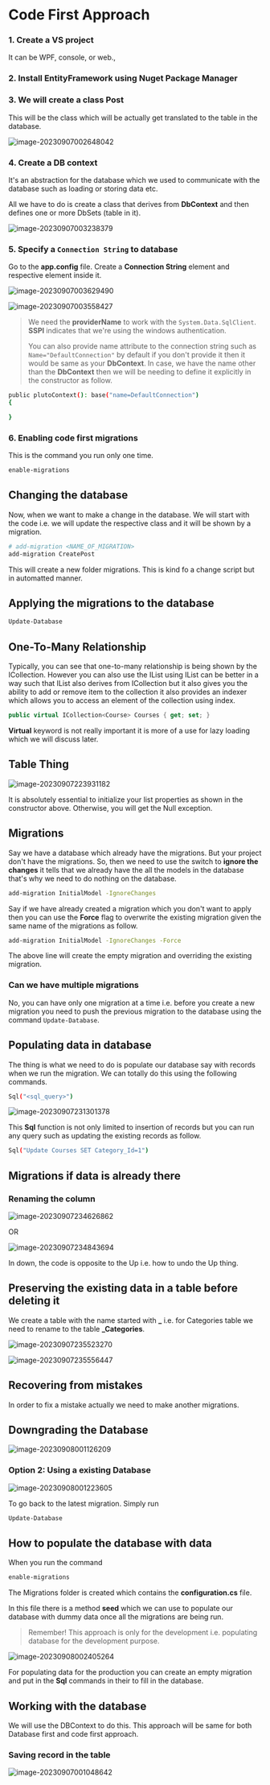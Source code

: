 # Code First Approach

### 1. Create a VS project

It can be WPF, console, or web.,

### 2. Install EntityFramework using Nuget Package Manager

### 3. We will create a class Post

This will be the class which will be actually get translated to the table in the database.

![image-20230907002648042](https://i.imgur.com/IjASsAY.png)

### 4. Create a DB context

It's an abstraction for the database which we used to communicate with the database such as loading or storing data etc.

All we have to do is create a class that derives from **DbContext** and then defines one or more DbSets (table in it).

![image-20230907003238379](https://i.imgur.com/5J1LSnf.png)

### 5. Specify a `Connection String` to database

Go to the **app.config** file. Create a **Connection String** element and respective element inside it.

![image-20230907003629490](https://i.imgur.com/QoqRVNe.jpg)

![image-20230907003558427](https://i.imgur.com/Pw6GUIm.png)

> We need the **providerName** to work with the `System.Data.SqlClient`. **SSPI** indicates that we're using the windows authentication.
>
> You can also provide name attribute to the connection string such as `Name="DefaultConnection"` by default if you don't provide it then it would be same as your **DbContext**. In case, we have the name other than the **DbContext** then we will be needing to define it explicitly in the constructor as follow.

```sh
public plutoContext(): base("name=DefaultConnection")
{

}
```

### 6. Enabling code first migrations

This is the command you run only one time.

```sh
enable-migrations
```

## Changing the database

Now, when we want to make a change in the database. We will start with the code i.e. we will update the respective class and it will be shown by a migration.

```sh
# add-migration <NAME_OF_MIGRATION>
add-migration CreatePost
```

This will create a new folder migrations. This is kind fo a change script but in automatted manner. 

## Applying the migrations to the database

```sh
Update-Database
```

## One-To-Many Relationship

Typically, you can see that one-to-many relationship is being shown by the ICollection. However you can also use the IList using IList can be better in a way such that IList also derives from ICollection but it also gives you the ability to add or remove item to the collection it also provides an indexer which allows you to access an element of the collection using index. 

```c#
public virtual ICollection<Course> Courses { get; set; }
```

**Virtual** keyword is not really important it is more of a use for lazy loading which we will discuss later.

## Table Thing

![image-20230907223931182](https://i.imgur.com/p4h9tIS.png)

It is absolutely essential to initialize your list properties as shown in the constructor above. Otherwise, you will get the Null exception.  

## Migrations

Say we have a database which already have the migrations. But your project don't have the migrations. So, then we need to use the switch to **ignore the changes** it tells that we already have the all the models in the database that's why we need to do nothing on the database.

```sh
add-migration InitialModel -IgnoreChanges
```

Say if we have already created a migration which you don't want to apply then you can use the **Force** flag to overwrite the existing migration given the same name of the migrations as follow.

```sh
add-migration InitialModel -IgnoreChanges -Force
```

The above line will create the empty migration and overriding the existing migration.

### Can we have multiple migrations

No, you can have only one migration at a time i.e. before you create a new migration you need to push the previous migration to the database using the command `Update-Database`.

## Populating data in database

The thing is what we need to do is populate our database say with records when we run the migration. We can totally do this using the following commands.

```sh
Sql("<sql_query>") 
```

![image-20230907231301378](https://i.imgur.com/tWZv683.png)

This **Sql** function is not only limited to insertion of records but you can run any query such as updating the existing records as follow.

```sh
Sql("Update Courses SET Category_Id=1")
```

## Migrations if data is already there

### Renaming the column

![image-20230907234626862](https://i.imgur.com/o49S15k.png)

OR

![image-20230907234843694](https://i.imgur.com/BmAxsAZ.png)

In down, the code is opposite to the Up i.e. how to undo the Up thing.

## Preserving the existing data in a table before deleting it

We create a table with the name started with **_** i.e. for Categories table we need to rename to the table **_Categories**. 

![image-20230907235523270](https://i.imgur.com/jbU60oK.png)

![image-20230907235556447](https://i.imgur.com/N5VrWek.png)

## Recovering from mistakes

In order to fix a mistake actually we need to make another migrations.

## Downgrading the Database

![image-20230908001126209](https://i.imgur.com/z4yWfOY.png)

### Option 2: Using a existing Database

![image-20230908001223605](https://i.imgur.com/Zglqzyu.png)

To go back to the latest migration. Simply run

```sh
Update-Database
```

## How to populate the database with data

When you run the command

```sh
enable-migrations
```

The Migrations folder is created which contains the **configuration.cs** file.

In this file there is a method **seed** which we can use to populate our database with dummy data once all the migrations are being run.

> Remember! This approach is only for the development i.e. populating database for the development purpose.

![image-20230908002405264](https://i.imgur.com/MypcC16.jpg)

For populating data for the production you can create an empty migration and put in the **Sql** commands in their to fill in the database.

## Working with the database

We will use the DBContext to do this. This approach will be same for both Database first and code first approach. 

### Saving record in the table

![image-20230907001048642](https://i.imgur.com/bNpA5d1.png)

